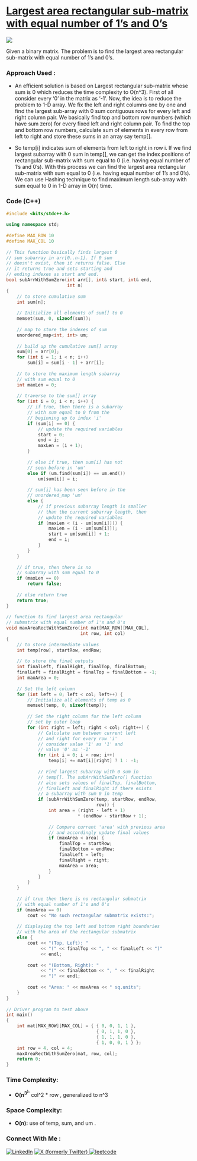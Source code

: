 # [Largest area rectangular sub-matrix with equal number of 1’s and 0’s](https://www.geeksforgeeks.org/largest-area-rectangular-sub-matrix-equal-number-1s-0s/)

![](https://badgen.net/badge/Level/Hard/red)

Given a binary matrix. The problem is to find the largest area rectangular sub-matrix with equal number of 1’s and 0’s.

### Approach Used :

-   An efficient solution is based on Largest rectangular sub-matrix whose sum is 0 which reduces the time complexity to O(n^3). First of all consider every ‘0’ in the matrix as ‘-1’. Now, the idea is to reduce the problem to 1-D array. We fix the left and right columns one by one and find the largest sub-array with 0 sum contiguous rows for every left and right column pair. We basically find top and bottom row numbers (which have sum zero) for every fixed left and right column pair. To find the top and bottom row numbers, calculate sum of elements in every row from left to right and store these sums in an array say temp[]. 

-   So temp[i] indicates sum of elements from left to right in row i. If we find largest subarray with 0 sum in temp[], we can get the index positions of rectangular sub-matrix with sum equal to 0 (i.e. having equal number of 1’s and 0’s). With this process we can find the largest area rectangular sub-matrix with sum equal to 0 (i.e. having equal number of 1’s and 0’s). We can use Hashing technique to find maximum length sub-array with sum equal to 0 in 1-D array in O(n) time. 


### Code (C++)

```cpp
#include <bits/stdc++.h>
 
using namespace std;
 
#define MAX_ROW 10
#define MAX_COL 10
 
// This function basically finds largest 0
// sum subarray in arr[0..n-1]. If 0 sum
// doesn't exist, then it returns false. Else
// it returns true and sets starting and
// ending indexes as start and end.
bool subArrWithSumZero(int arr[], int& start, int& end,
                       int n)
{
    // to store cumulative sum
    int sum[n];
 
    // Initialize all elements of sum[] to 0
    memset(sum, 0, sizeof(sum));
 
    // map to store the indexes of sum
    unordered_map<int, int> um;
 
    // build up the cumulative sum[] array
    sum[0] = arr[0];
    for (int i = 1; i < n; i++)
        sum[i] = sum[i - 1] + arr[i];
 
    // to store the maximum length subarray
    // with sum equal to 0
    int maxLen = 0;
 
    // traverse to the sum[] array
    for (int i = 0; i < n; i++) {
        // if true, then there is a subarray
        // with sum equal to 0 from the
        // beginning up to index 'i'
        if (sum[i] == 0) {
            // update the required variables
            start = 0;
            end = i;
            maxLen = (i + 1);
        }
 
        // else if true, then sum[i] has not
        // seen before in 'um'
        else if (um.find(sum[i]) == um.end())
            um[sum[i]] = i;
 
        // sum[i] has been seen before in the
        // unordered_map 'um'
        else {
            // if previous subarray length is smaller
            // than the current subarray length, then
            // update the required variables
            if (maxLen < (i - um[sum[i]])) {
                maxLen = (i - um[sum[i]]);
                start = um[sum[i]] + 1;
                end = i;
            }
        }
    }
 
    // if true, then there is no
    // subarray with sum equal to 0
    if (maxLen == 0)
        return false;
 
    // else return true
    return true;
}
 
// function to find largest area rectangular
// submatrix with equal number of 1's and 0's
void maxAreaRectWithSumZero(int mat[MAX_ROW][MAX_COL],
                            int row, int col)
{
    // to store intermediate values
    int temp[row], startRow, endRow;
 
    // to store the final outputs
    int finalLeft, finalRight, finalTop, finalBottom;
    finalLeft = finalRight = finalTop = finalBottom = -1;
    int maxArea = 0;
 
    // Set the left column
    for (int left = 0; left < col; left++) {
        // Initialize all elements of temp as 0
        memset(temp, 0, sizeof(temp));
 
        // Set the right column for the left column
        // set by outer loop
        for (int right = left; right < col; right++) {
            // Calculate sum between current left
            // and right for every row 'i'
            // consider value '1' as '1' and
            // value '0' as '-1'
            for (int i = 0; i < row; i++)
                temp[i] += mat[i][right] ? 1 : -1;
 
            // Find largest subarray with 0 sum in
            // temp[]. The subArrWithSumZero() function
            // also sets values of finalTop, finalBottom,
            // finalLeft and finalRight if there exists
            // a subarray with sum 0 in temp
            if (subArrWithSumZero(temp, startRow, endRow,
                                  row)) {
                int area = (right - left + 1)
                           * (endRow - startRow + 1);
 
                // Compare current 'area' with previous area
                // and accordingly update final values
                if (maxArea < area) {
                    finalTop = startRow;
                    finalBottom = endRow;
                    finalLeft = left;
                    finalRight = right;
                    maxArea = area;
                }
            }
        }
    }
 
    // if true then there is no rectangular submatrix
    // with equal number of 1's and 0's
    if (maxArea == 0)
        cout << "No such rectangular submatrix exists:";
 
    // displaying the top left and bottom right boundaries
    // with the area of the rectangular submatrix
    else {
        cout << "(Top, Left): "
             << "(" << finalTop << ", " << finalLeft << ")"
             << endl;
 
        cout << "(Bottom, Right): "
             << "(" << finalBottom << ", " << finalRight
             << ")" << endl;
 
        cout << "Area: " << maxArea << " sq.units";
    }
}
 
// Driver program to test above
int main()
{
    int mat[MAX_ROW][MAX_COL] = { { 0, 0, 1, 1 },
                                  { 0, 1, 1, 0 },
                                  { 1, 1, 1, 0 },
                                  { 1, 0, 0, 1 } };
    int row = 4, col = 4;
    maxAreaRectWithSumZero(mat, row, col);
    return 0;
}
```

### Time Complexity:
- **O(n<sup>3<sup>):** col^2 * row , generalized to n^3

### Space Complexity:
- **O(n):** use of temp, sum, and um .


### Connect With Me : 

<a href="https://www.linkedin.com/in/shivam-ray-b4306524a/" target="_blank"><img src="https://img.shields.io/badge/LinkedIn-0077B5?style=for-the-badge&logo=linkedin&logoColor=white" alt="LinkedIn"></a>
<a href="https://x.com/rai_shivam11/" target="_blank"><img src="https://img.shields.io/badge/Twitter-1DA1F2?style=for-the-badge&logo=twitter&logoColor=white" alt="X (formerly Twitter)">
</a>
<a href="https://leetcode.com/u/shrunited0702/" target="_blank"><img src="https://img.shields.io/badge/LeetCode-000000?style=for-the-badge&logo=LeetCode&logoColor=#d16c06" alt="leetcode">
</a>